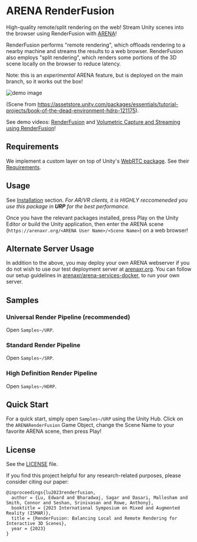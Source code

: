 # ARENA RenderFusion

High-quality remote/split rendering on the web! Stream Unity scenes into the browser using RenderFusion with [ARENA](https://arenaxr.org/)!

RenderFusion performs "remote rendering", which offloads rendering to a nearby machine and streams the results to a web browser. RenderFusion also employs "split rendering", which renders some portions of the 3D scene locally on the browser to reduce latency.

Note: this is an *experimental* ARENA feature, but is deployed on the main branch, so it works out the box!

<img alt="demo image" src="Documentation~/images/demo.png">

(Scene from https://assetstore.unity.com/packages/essentials/tutorial-projects/book-of-the-dead-environment-hdrp-121175).

See demo videos: [RenderFusion](https://www.youtube.com/watch?v=6mA4k9myuOM) and [Volumetric Capture and Streaming using RenderFusion](https://www.youtube.com/watch?v=561-RQ1zVc4)!

## Requirements

We implement a custom layer on top of Unity's [WebRTC package](https://docs.unity3d.com/Packages/com.unity.webrtc@3.0/manual/index.html). See their [Requirements](https://docs.unity3d.com/Packages/com.unity.webrtc@3.0/manual/requirements.html).

## Usage

See [Installation](Documentation~/install.md) section. *For AR/VR clients, it is HIGHLY reccomeneded you use this package in __URP__ for the best performance.*

Once you have the relevant packages installed, press Play on the Unity Editor or build the Unity application, then enter the ARENA scene (`https://arenaxr.org/<ARENA User Name>/<Scene Name>`) on a web browser!

## Alternate Server Usage

In addition to the above, you may deploy your own ARENA webserver if you do not wish to use our test deployment server at [arenaxr.org](https://arenaxr.org). You can follow our setup guidelines in [arenaxr/arena-services-docker](https://github.com/arenaxr/arena-services-docker), to run your own server.

## Samples

### Universal Render Pipeline (recommended)
Open `Samples~/URP`.

### Standard Render Pipeline
Open `Samples~/SRP`.

### High Definition Render Pipeline
Open `Samples~/HDRP`.

## Quick Start

For a quick start, simply open `Samples~/URP` using the Unity Hub. Click on the `ARENARenderFusion` Game Object, change the Scene Name to your favorite ARENA scene, then press Play!

## License
See the [LICENSE](LICENSE) file.

If you find this project helpful for any research-related purposes, please consider citing our paper:
```
@inproceedings{lu2023renderfusion,
  author = {Lu, Edward and Bharadwaj, Sagar and Dasari, Mallesham and Smith, Connor and Seshan, Srinivasan and Rowe, Anthony},
  booktitle = {2023 International Symposium on Mixed and Augmented Reality (ISMAR)},
  title = {RenderFusion: Balancing Local and Remote Rendering for Interactive 3D Scenes},
  year = {2023}
}
```
